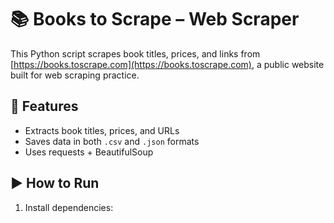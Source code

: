 # 📚 Books to Scrape – Web Scraper

This Python script scrapes book titles, prices, and links from [https://books.toscrape.com](https://books.toscrape.com), a public website built for web scraping practice.

## 🔧 Features

- Extracts book titles, prices, and URLs
- Saves data in both `.csv` and `.json` formats
- Uses requests + BeautifulSoup

## ▶️ How to Run

1. Install dependencies:
